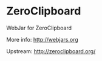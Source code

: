 ZeroClipboard
=============

WebJar for ZeroClipboard

More info: http://webjars.org

Upstream: http://zeroclipboard.org/
